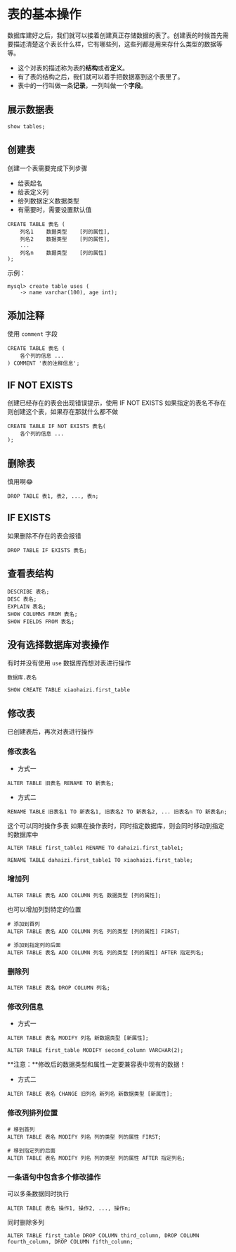# 表的基本操作

数据库建好之后，我们就可以接着创建真正存储数据的表了。创建表的时候首先需要描述清楚这个表长什么样，它有哪些列，这些列都是用来存什么类型的数据等等。

- 这个对表的描述称为表的**结构**或者**定义**。
- 有了表的结构之后，我们就可以着手把数据塞到这个表里了。
- 表中的一行叫做一条**记录**，一列叫做一个**字段**。

## 展示数据表

```shell
show tables;
```

## 创建表

创建一个表需要完成下列步骤

- 给表起名
- 给表定义列
- 给列数据定义数据类型
- 有需要时，需要设置默认值

```shell
CREATE TABLE 表名 (
    列名1    数据类型    [列的属性],
    列名2    数据类型    [列的属性],
    ...
    列名n    数据类型    [列的属性]
);
```

示例：

```shell
mysql> create table uses (
    -> name varchar(100), age int);
```

## 添加注释

使用 `comment` 字段

```shell
CREATE TABLE 表名 (
    各个列的信息 ...
) COMMENT '表的注释信息';
```

## IF NOT EXISTS

创建已经存在的表会出现错误提示，使用 IF NOT EXISTS 如果指定的表名不存在则创建这个表，如果存在那就什么都不做

```shell
CREATE TABLE IF NOT EXISTS 表名(
    各个列的信息 ...
);
```

## 删除表

慎用啊😂

```shell
DROP TABLE 表1, 表2, ..., 表n;
```

## IF EXISTS

如果删除不存在的表会报错

```shell
DROP TABLE IF EXISTS 表名;
```

## 查看表结构

```shell
DESCRIBE 表名;
DESC 表名;
EXPLAIN 表名;
SHOW COLUMNS FROM 表名;
SHOW FIELDS FROM 表名;
```

## 没有选择数据库对表操作

有时并没有使用 `use` 数据库而想对表进行操作

```shell
数据库.表名

SHOW CREATE TABLE xiaohaizi.first_table
```

## 修改表

已创建表后，再次对表进行操作

### 修改表名

- 方式一

```shell
ALTER TABLE 旧表名 RENAME TO 新表名;
```

- 方式二

```shell
RENAME TABLE 旧表名1 TO 新表名1, 旧表名2 TO 新表名2, ... 旧表名n TO 新表名n;
```

这个可以同时操作多表
如果在操作表时，同时指定数据库，则会同时移动到指定的数据库中

```shell
ALTER TABLE first_table1 RENAME TO dahaizi.first_table1;

RENAME TABLE dahaizi.first_table1 TO xiaohaizi.first_table;
```

### 增加列

```shell
ALTER TABLE 表名 ADD COLUMN 列名 数据类型 [列的属性];
```

也可以增加列到特定的位置

```shell
# 添加到首列
ALTER TABLE 表名 ADD COLUMN 列名 列的类型 [列的属性] FIRST;

# 添加到指定列的后面
ALTER TABLE 表名 ADD COLUMN 列名 列的类型 [列的属性] AFTER 指定列名;
```

### 删除列

```shell
ALTER TABLE 表名 DROP COLUMN 列名;
```

### 修改列信息

- 方式一

```shell
ALTER TABLE 表名 MODIFY 列名 新数据类型 [新属性];
```

```shell
ALTER TABLE first_table MODIFY second_column VARCHAR(2);
```

**注意：**修改后的数据类型和属性一定要兼容表中现有的数据！

- 方式二

```shell
ALTER TABLE 表名 CHANGE 旧列名 新列名 新数据类型 [新属性];
```

### 修改列排列位置

```shell
# 移到首列
ALTER TABLE 表名 MODIFY 列名 列的类型 列的属性 FIRST;

# 移到指定列的后面
ALTER TABLE 表名 MODIFY 列名 列的类型 列的属性 AFTER 指定列名;
```

### 一条语句中包含多个修改操作

可以多条数据同时执行

```shell
ALTER TABLE 表名 操作1, 操作2, ..., 操作n;
```

同时删除多列

```shell
ALTER TABLE first_table DROP COLUMN third_column, DROP COLUMN fourth_column, DROP COLUMN fifth_column;
```
